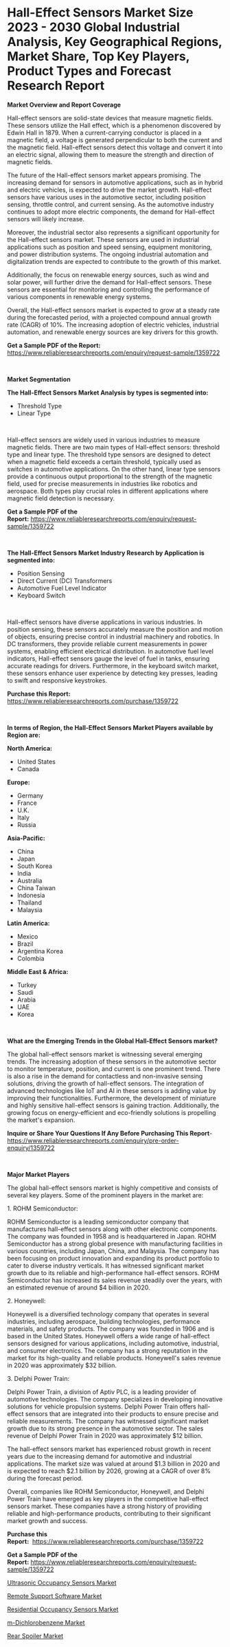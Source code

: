 <p><h1>Hall-Effect Sensors Market Size 2023 - 2030 Global Industrial Analysis, Key Geographical Regions, Market Share, Top Key Players, Product Types and Forecast Research Report</h1></p><p><strong>Market Overview and Report Coverage</strong></p>
<p><p>Hall-effect sensors are solid-state devices that measure magnetic fields. These sensors utilize the Hall effect, which is a phenomenon discovered by Edwin Hall in 1879. When a current-carrying conductor is placed in a magnetic field, a voltage is generated perpendicular to both the current and the magnetic field. Hall-effect sensors detect this voltage and convert it into an electric signal, allowing them to measure the strength and direction of magnetic fields.</p><p>The future of the Hall-effect sensors market appears promising. The increasing demand for sensors in automotive applications, such as in hybrid and electric vehicles, is expected to drive the market growth. Hall-effect sensors have various uses in the automotive sector, including position sensing, throttle control, and current sensing. As the automotive industry continues to adopt more electric components, the demand for Hall-effect sensors will likely increase.</p><p>Moreover, the industrial sector also represents a significant opportunity for the Hall-effect sensors market. These sensors are used in industrial applications such as position and speed sensing, equipment monitoring, and power distribution systems. The ongoing industrial automation and digitalization trends are expected to contribute to the growth of this market.</p><p>Additionally, the focus on renewable energy sources, such as wind and solar power, will further drive the demand for Hall-effect sensors. These sensors are essential for monitoring and controlling the performance of various components in renewable energy systems.</p><p>Overall, the Hall-effect sensors market is expected to grow at a steady rate during the forecasted period, with a projected compound annual growth rate (CAGR) of 10%. The increasing adoption of electric vehicles, industrial automation, and renewable energy sources are key drivers for this growth.</p></p>
<p><strong>Get a Sample PDF of the Report:</strong> <a href="https://www.reliableresearchreports.com/enquiry/request-sample/1359722">https://www.reliableresearchreports.com/enquiry/request-sample/1359722</a></p>
<p>&nbsp;</p>
<p><strong>Market Segmentation</strong></p>
<p><strong>The Hall-Effect Sensors Market Analysis by types is segmented into:</strong></p>
<p><ul><li>Threshold Type</li><li>Linear Type</li></ul></p>
<p>&nbsp;</p>
<p><p>Hall-effect sensors are widely used in various industries to measure magnetic fields. There are two main types of Hall-effect sensors: threshold type and linear type. The threshold type sensors are designed to detect when a magnetic field exceeds a certain threshold, typically used as switches in automotive applications. On the other hand, linear type sensors provide a continuous output proportional to the strength of the magnetic field, used for precise measurements in industries like robotics and aerospace. Both types play crucial roles in different applications where magnetic field detection is necessary.</p></p>
<p><strong>Get a Sample PDF of the Report:</strong>&nbsp;<a href="https://www.reliableresearchreports.com/enquiry/request-sample/1359722">https://www.reliableresearchreports.com/enquiry/request-sample/1359722</a></p>
<p>&nbsp;</p>
<p><strong>The Hall-Effect Sensors Market Industry Research by Application is segmented into:</strong></p>
<p><ul><li>Position Sensing</li><li>Direct Current (DC) Transformers</li><li>Automotive Fuel Level Indicator</li><li>Keyboard Switch</li></ul></p>
<p>&nbsp;</p>
<p><p>Hall-effect sensors have diverse applications in various industries. In position sensing, these sensors accurately measure the position and motion of objects, ensuring precise control in industrial machinery and robotics. In DC transformers, they provide reliable current measurements in power systems, enabling efficient electrical distribution. In automotive fuel level indicators, Hall-effect sensors gauge the level of fuel in tanks, ensuring accurate readings for drivers. Furthermore, in the keyboard switch market, these sensors enhance user experience by detecting key presses, leading to swift and responsive keystrokes.</p></p>
<p><strong>Purchase this Report:</strong>&nbsp; <a href="https://www.reliableresearchreports.com/purchase/1359722">https://www.reliableresearchreports.com/purchase/1359722</a></p>
<p>&nbsp;</p>
<p><strong>In terms of Region, the Hall-Effect Sensors Market Players available by Region are:</strong></p>
<p>
    <p> <strong> North America: </strong>
        <ul>
            <li>United States</li>
            <li>Canada</li>
        </ul>
        </p> 
    <p> <strong> Europe: </strong>
        <ul>
            <li>Germany</li>
            <li>France</li>
            <li>U.K.</li>
            <li>Italy</li>
            <li>Russia</li>
        </ul>
        </p> 
    <p> <strong> Asia-Pacific: </strong>
        <ul>
            <li>China</li>
            <li>Japan</li>
            <li>South Korea</li>
            <li>India</li>
            <li>Australia</li>
            <li>China Taiwan</li>
            <li>Indonesia</li>
            <li>Thailand</li>
            <li>Malaysia</li>
        </ul>
        </p> 
    <p> <strong> Latin America: </strong>
        <ul>
            <li>Mexico</li>
            <li>Brazil</li>
            <li>Argentina Korea</li>
            <li>Colombia</li>
        </ul>
        </p> 
    <p> <strong> Middle East & Africa: </strong>
        <ul>
            <li>Turkey</li>
            <li>Saudi</li>
            <li>Arabia</li>
            <li>UAE</li>
            <li>Korea</li>
        </ul>
    </p>
    </p>
<p>&nbsp;</p>
<p><strong>What are the Emerging Trends in the Global Hall-Effect Sensors market?</strong></p>
<p><p>The global hall-effect sensors market is witnessing several emerging trends. The increasing adoption of these sensors in the automotive sector to monitor temperature, position, and current is one prominent trend. There is also a rise in the demand for contactless and non-invasive sensing solutions, driving the growth of hall-effect sensors. The integration of advanced technologies like IoT and AI in these sensors is adding value by improving their functionalities. Furthermore, the development of miniature and highly sensitive hall-effect sensors is gaining traction. Additionally, the growing focus on energy-efficient and eco-friendly solutions is propelling the market's expansion.</p></p>
<p><strong>Inquire or Share Your Questions If Any Before Purchasing This Report</strong>- <a href="https://www.reliableresearchreports.com/enquiry/pre-order-enquiry/1359722">https://www.reliableresearchreports.com/enquiry/pre-order-enquiry/1359722</a></p>
<p>&nbsp;</p>
<p><strong>Major Market Players</strong></p>
<p><p>The global hall-effect sensors market is highly competitive and consists of several key players. Some of the prominent players in the market are:</p><p>1. ROHM Semiconductor:</p><p>ROHM Semiconductor is a leading semiconductor company that manufactures hall-effect sensors along with other electronic components. The company was founded in 1958 and is headquartered in Japan. ROHM Semiconductor has a strong global presence with manufacturing facilities in various countries, including Japan, China, and Malaysia. The company has been focusing on product innovation and expanding its product portfolio to cater to diverse industry verticals. It has witnessed significant market growth due to its reliable and high-performance hall-effect sensors. ROHM Semiconductor has increased its sales revenue steadily over the years, with an estimated revenue of around $4 billion in 2020.</p><p>2. Honeywell:</p><p>Honeywell is a diversified technology company that operates in several industries, including aerospace, building technologies, performance materials, and safety products. The company was founded in 1906 and is based in the United States. Honeywell offers a wide range of hall-effect sensors designed for various applications, including automotive, industrial, and consumer electronics. The company has a strong reputation in the market for its high-quality and reliable products. Honeywell's sales revenue in 2020 was approximately $32 billion.</p><p>3. Delphi Power Train:</p><p>Delphi Power Train, a division of Aptiv PLC, is a leading provider of automotive technologies. The company specializes in developing innovative solutions for vehicle propulsion systems. Delphi Power Train offers hall-effect sensors that are integrated into their products to ensure precise and reliable measurements. The company has witnessed significant market growth due to its strong presence in the automotive sector. The sales revenue of Delphi Power Train in 2020 was approximately $12 billion.</p><p>The hall-effect sensors market has experienced robust growth in recent years due to the increasing demand for automotive and industrial applications. The market size was valued at around $1.3 billion in 2020 and is expected to reach $2.1 billion by 2026, growing at a CAGR of over 8% during the forecast period.</p><p>Overall, companies like ROHM Semiconductor, Honeywell, and Delphi Power Train have emerged as key players in the competitive hall-effect sensors market. These companies have a strong history of providing reliable and high-performance products, contributing to their significant market growth and success.</p></p>
<p><strong>Purchase this Report:</strong>&nbsp;&nbsp;<a href="https://www.reliableresearchreports.com/purchase/1359722">https://www.reliableresearchreports.com/purchase/1359722</a></p>
<p></p>
<p><strong>Get a Sample PDF of the Report:</strong>&nbsp;<a href="https://www.reliableresearchreports.com/enquiry/request-sample/1359722">https://www.reliableresearchreports.com/enquiry/request-sample/1359722</a></p>
<p><p><a href="https://www.linkedin.com/pulse/ultrasonic-occupancy-sensors-market-share-amp-new-trends-mvbrc/">Ultrasonic Occupancy Sensors Market</a></p><p><a href="https://github.com/lilstefpacute/Market-Research-Report-List-1/blob/main/remote-support-software-market.md">Remote Support Software Market</a></p><p><a href="https://www.linkedin.com/pulse/residential-occupancy-sensors-market-share-amp-new-trends-ojpcc/">Residential Occupancy Sensors Market</a></p><p><a href="https://github.com/AKSHATREPORTPRIME/Market-Research-Report-List-1/blob/main/m-dichlorobenzene-market.md">m-Dichlorobenzene Market</a></p><p><a href="https://medium.com/@marcoshoppe2023/rear-spoiler-market-size-growth-forecast-2023-2030-7157f354f8dd">Rear Spoiler Market</a></p></p>